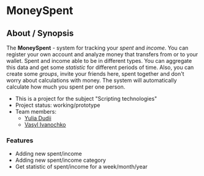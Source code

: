 # MoneySpent

## About / Synopsis

The **MoneySpent** - system for tracking your *spent* and *income*. You can register your own account and analyze money that transfers from or to your wallet. Spent and income able to be in different types.
You can aggregate this data and get some *statistic* for different periods of time.
Also, you can create some *groups*, invite your friends here, spent together and don't worry about calculations with money. The system will automatically calculate how much you spent per one person.

* This is a project for the subject "Scripting technologies"
* Project status: working/prototype
* Team members:
  * [Yulia Dudii](https://github.com/Yuliasik)
  * [Vasyl Ivanochko](https://github.com/Ivanochko)

### Features
* Adding new spent/income
* Adding new spent/income category
* Get statistic of spent/income for a week/month/year
